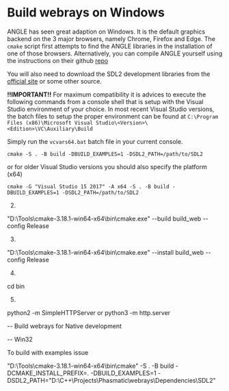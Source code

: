 # Build webrays on Windows

ANGLE has seen great adaption on Windows. It is the default graphics backend on the 3 major browsers, namely Chrome, Firefox and Edge. The `cmake` script first attempts to find the ANGLE libraries in the installation of one of those browsers. Alternatively, you can compile ANGLE yourself using the instructions on their github [repo](https://github.com/google/angle)

You will also need to download the SDL2 development libraries from the [official site](https://www.libsdl.org/download-2.0.php) or some other source.

**!!IMPORTANT!!** For maximum compatibility it is advices to execute the following commands from a console shell that is setup with the Visual Studio environment of your choice. In most recent Visual Studio versions, the batch files to setup the proper environment can be found at `C:\Program Files (x86)\Microsoft Visual Studio\<Version>\<Edition>\VC\Auxiliary\Build`

Simply run the `vcvars64.bat` batch file in your current console.

```
cmake -S . -B build -DBUILD_EXAMPLES=1 -DSDL2_PATH=/path/to/SDL2
```
or for older Visual Studio versions you should also specify the platform (x64)
```
cmake -G "Visual Studio 15 2017" -A x64 -S . -B build -DBUILD_EXAMPLES=1 -DSDL2_PATH=/path/to/SDL2
```

2.
"D:\Tools\cmake-3.18.1-win64-x64\bin\cmake.exe" --build build_web --config Release

3.
"D:\Tools\cmake-3.18.1-win64-x64\bin\cmake.exe" --install build_web --config Release

4.
cd bin

5.
python2 -m SimpleHTTPServer
or
python3 -m http.server

-- Build webrays for Native development

-- Win32

To build with examples issue 

"D:\Tools\cmake-3.18.1-win64-x64\bin\cmake" -S . -B build -DCMAKE_INSTALL_PREFIX=. -DBUILD_EXAMPLES=1 -DSDL2_PATH="D:\C++\Projects\Phasmatic\webrays\Dependencies\SDL2"


